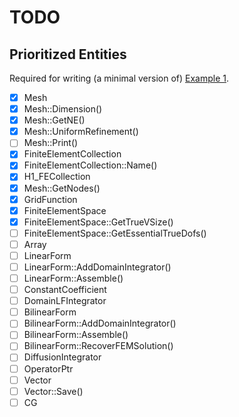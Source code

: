 # TODO

## Prioritized Entities

Required for writing (a minimal version of) [Example 1](https://github.com/mkovaxx/mfem/blob/69fbae732d5279c8d0f42c5430c4fd5656731d00/examples/ex1.cpp).

- [x] Mesh
- [x] Mesh::Dimension()
- [x] Mesh::GetNE()
- [x] Mesh::UniformRefinement()
- [ ] Mesh::Print()
- [x] FiniteElementCollection
- [x] FiniteElementCollection::Name()
- [x] H1_FECollection
- [x] Mesh::GetNodes()
- [x] GridFunction
- [x] FiniteElementSpace
- [x] FiniteElementSpace::GetTrueVSize()
- [ ] FiniteElementSpace::GetEssentialTrueDofs()
- [ ] Array<int>
- [ ] LinearForm
- [ ] LinearForm::AddDomainIntegrator()
- [ ] LinearForm::Assemble()
- [ ] ConstantCoefficient
- [ ] DomainLFIntegrator
- [ ] BilinearForm
- [ ] BilinearForm::AddDomainIntegrator()
- [ ] BilinearForm::Assemble()
- [ ] BilinearForm::RecoverFEMSolution()
- [ ] DiffusionIntegrator
- [ ] OperatorPtr
- [ ] Vector
- [ ] Vector::Save()
- [ ] CG
